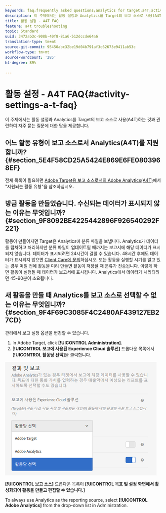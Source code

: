 ```yaml
---
keywords: faq;frequently asked questions;analytics for target;a4T;activity setup
description: 이 주제에서는 활동 설정과 Analytics를 Target의 보고 소스로 사용(A4T)하는 것과 관련하여 자주 묻는 질문에 대한 답을 제공합니다.
title: 활동 설정 - A4T FAQ
feature: a4t troubleshooting
topic: Standard
uuid: 3472ab3c-908b-40f8-81a6-512dccde64a6
translation-type: tm+mt
source-git-commit: 95450abc32be19d04b791af3c62673e9411ab53c
workflow-type: tm+mt
source-wordcount: '285'
ht-degree: 89%

---
```



# 활동 설정 - A4T FAQ{#activity-settings-a-t-faq}

이 주제에서는 활동 설정과 Analytics를 Target의 보고 소스로 사용(A4T)하는 것과 관련하여 자주 묻는 질문에 대한 답을 제공합니다.

## 어느 활동 유형이 보고 소스로서 Analytics(A4T)를 지원합니까?{#section_5E4F58CD25A5424E869E6FE0803968EF}

전체 목록이 필요하면 [Adobe Target용 보고 소스로서의 Adobe Analytics(A4T)](/help/c-integrating-target-with-mac/a4t/a4t.md#concept_7540C8C04259434AB6EE33B09F47A1DE)에서 &quot;지원되는 활동 유형&quot;을 참조하십시오.

## 방금 활동을 만들었습니다. 수신되는 데이터가 표시되지 않는 이유는 무엇입니까? {#section_9F8092BE4225442896F926540292F221}

활동이 만들어지면 Target은 Analytics에 분류 파일을 보냅니다. Analytics가 데이터를 캡처하고 처리하지만 분류 파일이 업데이트될 때까지는 보고서에 해당 데이터가 표시되지 않습니다. 데이터가 표시되려면 24시간이 걸릴 수 있습니다. 48시간 후에도 데이터가 표시되지 않으면 [Client Care에 문의](/help/cmp-resources-and-contact-information.md#reference_ACA3391A00EF467B87930A450050077C)하십시오. 또는 활동을 실행할 시기를 알고 있는 경우 며칠 전에 활동을 미리 만들면 활동이 저장될 때 분류가 전송됩니다. 이렇게 하면 활동이 실행될 때 데이터가 보고서에 표시됩니다. Analytics에서 데이터가 처리되려면 45-90분이 소요됩니다.

## 새 활동을 만들 때 Analytics를 보고 소스로 선택할 수 없는 이유는 무엇입니까? {#section_9F4F69C3085F4C2480AF439127EB27CD}

관리에서 보고 설정 옵션을 변경할 수 있습니다.

1. In Adobe Target, click **[!UICONTROL Administration]**.
1. **[!UICONTROL 보고에 사용된 Experience Cloud 솔루션]** 드롭다운 목록에서 **[!UICONTROL 활동당 선택]**&#x200B;을 클릭합니다.

![](assets/select-per-activity.png)

**[!UICONTROL 보고 소스]** 드롭다운 목록이 **[!UICONTROL 목표 및 설정 화면에서 활성화되어 활동을 만들고 편집할 수 있습니다.]**

To always use Analytics as the reporting source, select **[!UICONTROL Adobe Analytics]** from the drop-down list in Administration.
